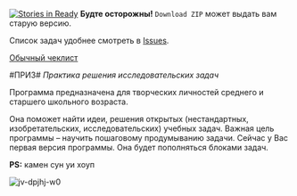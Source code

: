 [![Stories in Ready](https://badge.waffle.io/edele/priz.png?label=ready&title=Ready)](https://waffle.io/edele/priz)
**Будте осторожны!** `Download ZIP` может выдать вам старую версию.

Список задач удобнее смотреть в [Issues](https://github.com/edele/priz/issues?state=open).

[Обычный чеклист](https://gist.github.com/edele/9342586)

#ПРИЗ#
*Практика решения исследовательских задач*

Программа предназначена для творческих личностей среднего и старшего школьного возраста.

Она поможет найти идеи, решения открытых (нестандартных, изобретательских, исследовательских) учебных задач.
Важная цель программы – научить пошаговому продумыванию задачи.
Сейчас у Вас первая версия программы. 
Она будет пополняться блоками задач.

**PS:** камен сун уи хоуп

![jv-dpjhj-w0](https://cloud.githubusercontent.com/assets/2607770/2648557/a08fe376-bf58-11e3-87c5-ed23b209d6dc.jpg)
